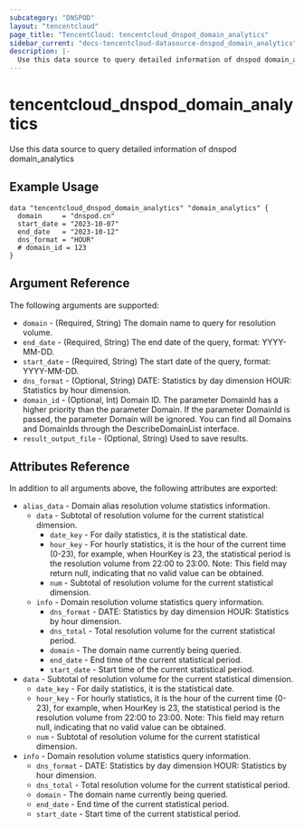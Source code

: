 ```yaml
---
subcategory: "DNSPOD"
layout: "tencentcloud"
page_title: "TencentCloud: tencentcloud_dnspod_domain_analytics"
sidebar_current: "docs-tencentcloud-datasource-dnspod_domain_analytics"
description: |-
  Use this data source to query detailed information of dnspod domain_analytics
---
```


# tencentcloud_dnspod_domain_analytics

Use this data source to query detailed information of dnspod domain_analytics

## Example Usage

```hcl
data "tencentcloud_dnspod_domain_analytics" "domain_analytics" {
  domain     = "dnspod.cn"
  start_date = "2023-10-07"
  end_date   = "2023-10-12"
  dns_format = "HOUR"
  # domain_id = 123
}
```

## Argument Reference

The following arguments are supported:

* `domain` - (Required, String) The domain name to query for resolution volume.
* `end_date` - (Required, String) The end date of the query, format: YYYY-MM-DD.
* `start_date` - (Required, String) The start date of the query, format: YYYY-MM-DD.
* `dns_format` - (Optional, String) DATE: Statistics by day dimension HOUR: Statistics by hour dimension.
* `domain_id` - (Optional, Int) Domain ID. The parameter DomainId has a higher priority than the parameter Domain. If the parameter DomainId is passed, the parameter Domain will be ignored. You can find all Domains and DomainIds through the DescribeDomainList interface.
* `result_output_file` - (Optional, String) Used to save results.

## Attributes Reference

In addition to all arguments above, the following attributes are exported:

* `alias_data` - Domain alias resolution volume statistics information.
  * `data` - Subtotal of resolution volume for the current statistical dimension.
    * `date_key` - For daily statistics, it is the statistical date.
    * `hour_key` - For hourly statistics, it is the hour of the current time (0-23), for example, when HourKey is 23, the statistical period is the resolution volume from 22:00 to 23:00. Note: This field may return null, indicating that no valid value can be obtained.
    * `num` - Subtotal of resolution volume for the current statistical dimension.
  * `info` - Domain resolution volume statistics query information.
    * `dns_format` - DATE: Statistics by day dimension HOUR: Statistics by hour dimension.
    * `dns_total` - Total resolution volume for the current statistical period.
    * `domain` - The domain name currently being queried.
    * `end_date` - End time of the current statistical period.
    * `start_date` - Start time of the current statistical period.
* `data` - Subtotal of resolution volume for the current statistical dimension.
  * `date_key` - For daily statistics, it is the statistical date.
  * `hour_key` - For hourly statistics, it is the hour of the current time (0-23), for example, when HourKey is 23, the statistical period is the resolution volume from 22:00 to 23:00. Note: This field may return null, indicating that no valid value can be obtained.
  * `num` - Subtotal of resolution volume for the current statistical dimension.
* `info` - Domain resolution volume statistics query information.
  * `dns_format` - DATE: Statistics by day dimension HOUR: Statistics by hour dimension.
  * `dns_total` - Total resolution volume for the current statistical period.
  * `domain` - The domain name currently being queried.
  * `end_date` - End time of the current statistical period.
  * `start_date` - Start time of the current statistical period.



